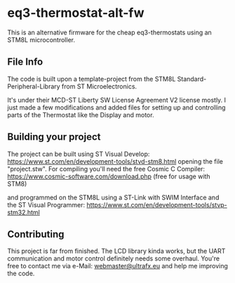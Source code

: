 # eq3-thermostat-alt-fw
This is an alternative firmware for the cheap eq3-thermostats using an STM8L microcontroller.

## File Info
The code is built upon a template-project from the STM8L Standard-Peripheral-Library from ST Microelectronics.

It's under their MCD-ST Liberty SW License Agreement V2 license mostly. I just made a few modifications and added files for setting up and controlling parts of the Thermostat like the Display and motor.

## Building your project
The project can be built using ST Visual Develop: https://www.st.com/en/development-tools/stvd-stm8.html
opening the file "project.stw". For compiling you'll need the free Cosmic C Compiler: https://www.cosmic-software.com/download.php (free for usage with STM8)

and programmed on the STM8L using a ST-Link with SWIM Interface and the ST Visual Programmer: https://www.st.com/en/development-tools/stvp-stm32.html

## Contributing
This project is far from finished. The LCD library kinda works, but the UART communication and motor control definitely needs some overhaul. You're free to contact me via e-Mail: webmaster@ultrafx.eu and help me improving the code.


